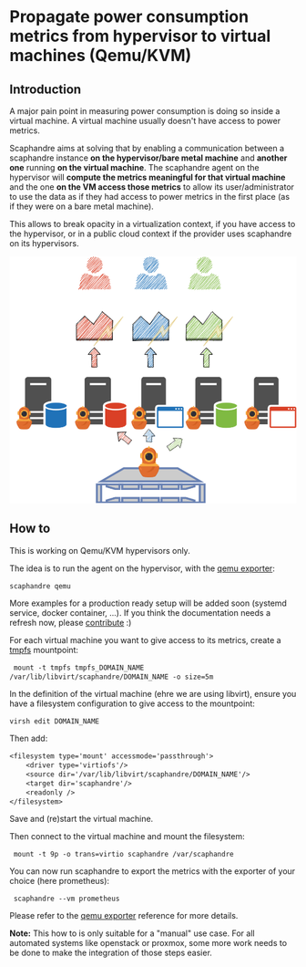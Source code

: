 # Propagate power consumption metrics from hypervisor to virtual machines (Qemu/KVM)

## Introduction

A major pain point in measuring power consumption is doing so inside a virtual machine. A virtual machine usually doesn't have access to power metrics.

Scaphandre aims at solving that by enabling a communication between a scaphandre instance **on the hypervisor/bare metal machine** and **another one** running **on the virtual machine**.
The scaphandre agent on the hypervisor will **compute the metrics meaningful for that virtual machine** and the one **on the VM access those metrics** to allow its user/administrator to use the data as if they had access to power metrics in the first place (as if they were on a bare metal machine).

This allows to break opacity in a virtualization context, if you have access to the hypervisor, or in a  public cloud context if the provider uses scaphandre on its hypervisors.

<img src="../virtu.cleaned.png" width="650"/>

## How to

This is working on Qemu/KVM hypervisors only.

The idea is to run the agent on the hypervisor, with the [qemu exporter](../references/exporter-qemu.md):

    scaphandre qemu

More examples for a production ready setup will be added soon (systemd service, docker container, ...). If you think the documentation needs a refresh now, please [contribute](https://github.com/hubblo-org/scaphandre/pulls) :)
    
For each virtual machine you want to give access to its metrics, create a [tmpfs](https://en.wikipedia.org/wiki/Tmpfs) mountpoint:

     mount -t tmpfs tmpfs_DOMAIN_NAME /var/lib/libvirt/scaphandre/DOMAIN_NAME -o size=5m

In the definition of the virtual machine (ehre we are using libvirt), ensure you have a filesystem configuration to give access to the mountpoint:

    virsh edit DOMAIN_NAME

Then add:

    <filesystem type='mount' accessmode='passthrough'>
        <driver type='virtiofs'/>
        <source dir='/var/lib/libvirt/scaphandre/DOMAIN_NAME'/>
        <target dir='scaphandre'/>
        <readonly />
    </filesystem>

Save and (re)start the virtual machine.

Then connect to the virtual machine and mount the filesystem:

     mount -t 9p -o trans=virtio scaphandre /var/scaphandre

You can now run scaphandre to export the metrics with the exporter of your choice (here prometheus):

     scaphandre --vm prometheus

Please refer to the [qemu exporter](docs/exporters/qemu.md) reference for more details.

**Note:** This how to is only suitable for a "manual" use case. For all automated systems like openstack or proxmox, some more work needs to be done to make the integration of those steps easier.